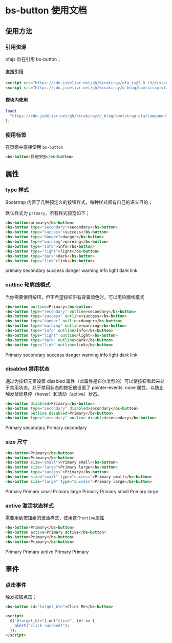 # bs-button 使用文档

## 使用方法

### 引用资源

ofajs 后在引用 bs-button；

#### 直接引用

```html
<script src="https://cdn.jsdelivr.net/gh/kirakiray/ofa.js@3.0.13/dist/ofa.js"></script>
<script src="https://cdn.jsdelivr.net/gh/kirakiray/o_blog/bootstrap-ofa/components/bs-button/bs-button.js"></script>
```

#### 模块内使用

```javascript
load(
  "https://cdn.jsdelivr.net/gh/kirakiray/o_blog/bootstrap-ofa/components/bs-button -p"
);
```

### 使用标签

在页面中直接使用 `bs-button`

```html
<bs-button>我是按钮</bs-button>
```

<code-run>
    <template>
        <codehead>
            <!-- 新建后会被放到顶部的内容 -->
            <!-- 不会被展示到代码显示上 -->
            <script src="https://cdn.jsdelivr.net/gh/kirakiray/ofa.js@3.0.13/dist/ofa.js"></script>
            <script src="{{dir}}/bs-button.js"></script>
        </codehead>
        <bs-button>我是按钮</bs-button>
    </template>
</code-run>

## 属性

### type 样式

Bootstrap 内置了几种预定义的按钮样式，每种样式都有自己的语义目的；

默认样式为 `primary`，所有样式预览如下；

```html
<bs-button>primary</bs-button>
<bs-button type="secondary">secondary</bs-button>
<bs-button type="success">success</bs-button>
<bs-button type="danger">danger</bs-button>
<bs-button type="warning">warning</bs-button>
<bs-button type="info">info</bs-button>
<bs-button type="light">light</bs-button>
<bs-button type="dark">dark</bs-button>
<bs-button type="link">link</bs-button>
```

<bs-button>primary</bs-button>
<bs-button type="secondary">secondary</bs-button>
<bs-button type="success">success</bs-button>
<bs-button type="danger">danger</bs-button>
<bs-button type="warning">warning</bs-button>
<bs-button type="info">info</bs-button>
<bs-button type="light">light</bs-button>
<bs-button type="dark">dark</bs-button>
<bs-button type="link">link</bs-button>

### outline 轮廓线模式

当你需要使用按钮，但不希望按钮带有背景颜色时，可以用轮廓线模式

```html
<bs-button outline>Primary</bs-button>
<bs-button type="secondary" outline>secondary</bs-button>
<bs-button type="success" outline>success</bs-button>
<bs-button type="danger" outline>danger</bs-button>
<bs-button type="warning" outline>warning</bs-button>
<bs-button type="info" outline>info</bs-button>
<bs-button type="light" outline>light</bs-button>
<bs-button type="dark" outline>dark</bs-button>
<bs-button type="link" outline>link</bs-button>
```

<bs-button outline>Primary</bs-button>
<bs-button type="secondary" outline>secondary</bs-button>
<bs-button type="success" outline>success</bs-button>
<bs-button type="danger" outline>danger</bs-button>
<bs-button type="warning" outline>warning</bs-button>
<bs-button type="info" outline>info</bs-button>
<bs-button type="light" outline>light</bs-button>
<bs-button type="dark" outline>dark</bs-button>
<bs-button type="link" outline>link</bs-button>

### disabled 禁用状态

通过为按钮元素设置 disabled 属性（此属性是布尔类型的）可以使按钮看起来处于禁用状态。处于禁用状态的按钮被设置了 pointer-events: none 属性，以防止触发鼠标悬停（hover）和活动（active）状态。

```html
<bs-button disabled>Primary</bs-button>
<bs-button type="secondary" disabled>secondary</bs-button>
<bs-button outline disabled>Primary</bs-button>
<bs-button type="secondary" outline disabled>secondary</bs-button>
```

<bs-button disabled>Primary</bs-button>
<bs-button type="secondary" disabled>secondary</bs-button>
<bs-button outline disabled>Primary</bs-button>
<bs-button type="secondary" outline disabled>secondary</bs-button>

### size 尺寸

```html
<bs-button>Primary</bs-button>
<bs-button>Primary</bs-button>
<bs-button size="small">Primary small</bs-button>
<bs-button size="large">Primary large</bs-button>
<bs-button type="success">Primary</bs-button>
<bs-button size="small" type="success">Primary small</bs-button>
<bs-button size="large" type="success">Primary large</bs-button>
```

<bs-button>Primary</bs-button>
<bs-button size="small">Primary small</bs-button>
<bs-button size="large">Primary large</bs-button>
<bs-button type="success">Primary</bs-button>
<bs-button size="small" type="success">Primary small</bs-button>
<bs-button size="large" type="success">Primary large</bs-button>

### active 激活状态样式

需要用到按钮组的激活样式，使用这个`active`属性

```html
<bs-button>Primary</bs-button>
<bs-button active>Primary active</bs-button>
<bs-button>Primary</bs-button>
<bs-button>Primary</bs-button>
```

<bs-button>Primary</bs-button>
<bs-button active>Primary active</bs-button>
<bs-button>Primary</bs-button>
<bs-button>Primary</bs-button>

## 事件

### 点击事件

触发按钮点击；

```html
<bs-button id="target_btn">Click Me</bs-button>

<script>
  $("#target_btn").on("click", (e) => {
    alert("click succeed!");
  });
</script>
```

<code-run>
    <template>
        <codehead>
            <!-- 新建后会被放到顶部的内容 -->
            <!-- 不会被展示到代码显示上 -->
            <script src="https://cdn.jsdelivr.net/gh/kirakiray/ofa.js@3.0.13/dist/ofa.js"></script>
            <script src="{{dir}}/bs-button.js"></script>
        </codehead>
        <bs-button id="target_btn">Click Me</bs-button>
        <script>
        $('#target_btn').on("click", (e) => {
            alert("click succeed!");
          });
        </script>
    </template>
</code-run>
